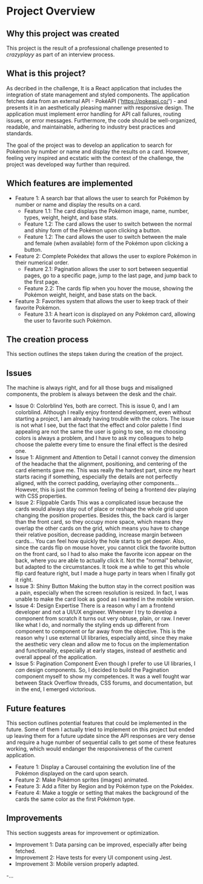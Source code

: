 # Project Overview

## Why this project was created

This project is the result of a professional challenge presented to *crazyplayy* as part of an interview process.

## What is this project?

As decribed in the challenge,
It is a React application that includes the integration of state management and styled components. The application fetches data from an external API - PokéAPI ('https://pokeapi.co/') - and presents it in an aesthetically pleasing manner with responsive design. The application must implement error handling for API call failures, routing issues, or error messages. Furthermore, the code should be well-organized, readable, and maintainable, adhering to industry best practices and standards.

The goal of the project was to develop an application to search for Pokémon by number or name and display the results on a card. However, feeling very inspired and ecstatic with the context of the challenge, the project was developed way further than required.

## Which features are implemented

- Feature 1: A search bar that allows the user to search for Pokémon by number or name and display the results on a card.
    - Feature 1.1: The card displays the Pokémon image, name, number, types, weight, height, and base stats.
    - Feature 1.2: The card allows the user to switch between the normal and shiny form of the Pokémon upon clicking a button.
    - Feature 1.2: The card allows the user to switch between the male and female (when available) form of the Pokémon upon clicking a button.
- Feature 2: Complete Pokédex that allows the user to explore Pokémon in their numerical order.
    - Feature 2.1: Pagination allows the user to sort between sequential pages, go to a specific page, jump to the last page, and jump back to the first page.
    - Feature 2.2: The cards flip when you hover the mouse, showing the Pokémon weight, height, and base stats on the back.
- Feature 3: Favorites system that allows the user to keep track of their favorite Pokémon.
    - Feature 3.1: A heart icon is displayed on any Pokémon card, allowing the user to favorite such Pokémon.

## The creation process

This section outlines the steps taken during the creation of the project.

## Issues

The machine is always right, and for all those bugs and misaligned components, the problem is always between the desk and the chair.

- Issue 0: Colorblind
        Yes, both are correct. This is issue 0, and I am colorblind. Although I really enjoy frontend development, even without starting a project, I am already having trouble with the colors. The issue is not what I see, but the fact that the effect and color palette I find appealing are not the same the user is going to see, so me choosing colors is always a problem, and I have to ask my colleagues to help choose the palette every time to ensure the final effect is the desired one.
- Issue 1: Alignment and Attention to Detail
        I cannot convey the dimension of the headache that the alignment, positioning, and centering of the card elements gave me. This was really the hardest part, since my heart starts racing if something, especially the details are not perfectly aligned, with the correct padding, overlaying other components... However, this is just the common feeling of being a frontend dev playing with CSS properties.
- Issue 2: Flippable Cards
        This was a complicated issue because the cards would always stay out of place or reshape the whole grid upon changing the position properties. Besides this, the back card is larger than the front card, so they occupy more space, which means they overlap the other cards on the grid, which means you have to change their relative position, decrease padding, increase margin between cards... You can feel how quickly the hole starts to get deeper. Also, since the cards flip on mouse hover, you cannot click the favorite button on the front card, so I had to also make the favorite icon appear on the back, where you are able to actually click it. Not the "normal" behavior, but adapted to the circumstances. It took me a while to get this whole flip card feature right, but I made a huge party in tears when I finally got it right.
- Issue 3: Shiny Button
        Making the button stay in the correct position was a pain, especially when the screen resolution is resized. In fact, I was unable to make the card look as good as I wanted in the mobile version.
- Issue 4: Design Expertise
        There is a reason why I am a frontend developer and not a UI/UX engineer. Whenever I try to develop a component from scratch it turns out very obtuse, plain, or raw. I never like what I do, and normally the styling ends up different from component to component or far away from the objective. This is the reason why I use external UI libraries, especially antd, since they make the aesthetic very clean and allow me to focus on the implementation and functionality, especially at early stages, instead of aesthetic and overall appeal of the application.
- Issue 5: Pagination Component
        Even though I prefer to use UI libraries, I *can* design components. So, I decided to build the Pagination component myself to show my competences. It was a well fought war between Stack Overflow threads, CSS forums, and documentation, but in the end, I emerged victorious.

## Future features

This section outlines potential features that could be implemented in the future. Some of them I actually tried to implement on this project but ended up leaving them for a future update since the API responses are very dense and require a huge number of sequential calls to get some of these features working, which would endanger the responsiveness of the current application.

- Feature 1: Display a Carousel containing the evolution line of the Pokémon displayed on the card upon search.
- Feature 2: Make Pokémon sprites (images) animated.
- Feature 3: Add a filter by Region and by Pokémon type on the Pokédex.
- Feature 4: Make a toggle or setting that makes the background of the cards the same color as the first Pokémon type.

## Improvements

This section suggests areas for improvement or optimization.

- Improvement 1: Data parsing can be improved, especially after being fetched.
- Improvement 2: Have tests for every UI component using Jest.
- Improvement 3: Mobile version properly adapted.

-...
##